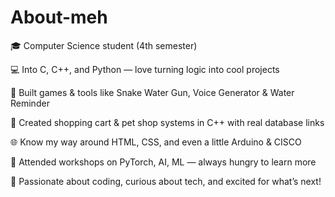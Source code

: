 # About-meh
🎓 Computer Science student (4th semester) 

💻 Into C, C++, and Python — love turning logic into cool projects

🐍 Built games & tools like Snake Water Gun, Voice Generator & Water Reminder

🛒 Created shopping cart & pet shop systems in C++ with real database links

🌐 Know my way around HTML, CSS, and even a little Arduino & CISCO

🧠 Attended workshops on PyTorch, AI, ML — always hungry to learn more

🚀 Passionate about coding, curious about tech, and excited for what’s next!
